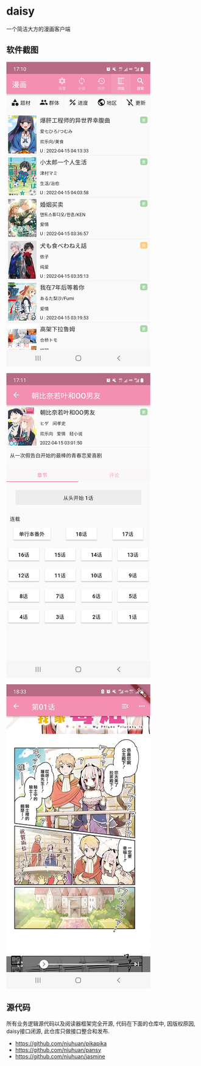 daisy
=====

一个简洁大方的漫画客户端

## 软件截图

![](images/st01.png)

![](images/st02.png)

![](images/st03.jpg)

## 源代码

所有业务逻辑源代码以及阅读器框架完全开源, 代码在下面的仓库中, 因版权原因, daisy接口闭源, 此仓库只做接口整合和发布.

- https://github.com/niuhuan/pikapika
- https://github.com/niuhuan/pansy
- https://github.com/niuhuan/jasmine

